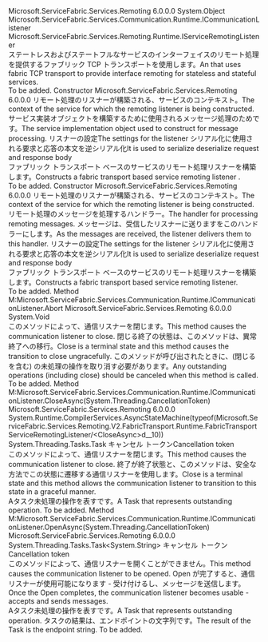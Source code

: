 <Type Name="FabricTransportServiceRemotingListener" FullName="Microsoft.ServiceFabric.Services.Remoting.V2.FabricTransport.Runtime.FabricTransportServiceRemotingListener">
  <TypeSignature Language="C#" Value="public class FabricTransportServiceRemotingListener : Microsoft.ServiceFabric.Services.Communication.Runtime.ICommunicationListener, Microsoft.ServiceFabric.Services.Remoting.Runtime.IServiceRemotingListener" />
  <TypeSignature Language="ILAsm" Value=".class public auto ansi beforefieldinit FabricTransportServiceRemotingListener extends System.Object implements class Microsoft.ServiceFabric.Services.Communication.Runtime.ICommunicationListener, class Microsoft.ServiceFabric.Services.Remoting.Runtime.IServiceRemotingListener" />
  <TypeSignature Language="DocId" Value="T:Microsoft.ServiceFabric.Services.Remoting.V2.FabricTransport.Runtime.FabricTransportServiceRemotingListener" />
  <TypeSignature Language="VB.NET" Value="Public Class FabricTransportServiceRemotingListener&#xA;Implements ICommunicationListener, IServiceRemotingListener" />
  <TypeSignature Language="F#" Value="type FabricTransportServiceRemotingListener = class&#xA;    interface IServiceRemotingListener&#xA;    interface ICommunicationListener" />
  <AssemblyInfo>
    <AssemblyName>Microsoft.ServiceFabric.Services.Remoting</AssemblyName>
    <AssemblyVersion>6.0.0.0</AssemblyVersion>
  </AssemblyInfo>
  <Base>
    <BaseTypeName>System.Object</BaseTypeName>
  </Base>
  <Interfaces>
    <Interface>
      <InterfaceName>Microsoft.ServiceFabric.Services.Communication.Runtime.ICommunicationListener</InterfaceName>
    </Interface>
    <Interface>
      <InterfaceName>Microsoft.ServiceFabric.Services.Remoting.Runtime.IServiceRemotingListener</InterfaceName>
    </Interface>
  </Interfaces>
  <Docs>
    <summary>
                <span data-ttu-id="5012c-101"><see cref="T:Microsoft.ServiceFabric.Services.Remoting.Runtime.IServiceRemotingListener" />ステートレスおよびステートフルなサービスのインターフェイスのリモート処理を提供するファブリック TCP トランスポートを使用します。</span><span class="sxs-lookup"><span data-stu-id="5012c-101">An <see cref="T:Microsoft.ServiceFabric.Services.Remoting.Runtime.IServiceRemotingListener" /> that uses fabric TCP transport to provide interface remoting for stateless and stateful services.</span></span>
                </summary>
    <remarks>To be added.</remarks>
  </Docs>
  <Members>
    <Member MemberName=".ctor">
      <MemberSignature Language="C#" Value="public FabricTransportServiceRemotingListener (System.Fabric.ServiceContext serviceContext, Microsoft.ServiceFabric.Services.Remoting.IService serviceImplementation, Microsoft.ServiceFabric.Services.Remoting.FabricTransport.Runtime.FabricTransportRemotingListenerSettings remotingListenerSettings = null, Microsoft.ServiceFabric.Services.Remoting.V2.IServiceRemotingMessageSerializationProvider serializationProvider = null);" />
      <MemberSignature Language="ILAsm" Value=".method public hidebysig specialname rtspecialname instance void .ctor(class System.Fabric.ServiceContext serviceContext, class Microsoft.ServiceFabric.Services.Remoting.IService serviceImplementation, class Microsoft.ServiceFabric.Services.Remoting.FabricTransport.Runtime.FabricTransportRemotingListenerSettings remotingListenerSettings, class Microsoft.ServiceFabric.Services.Remoting.V2.IServiceRemotingMessageSerializationProvider serializationProvider) cil managed" />
      <MemberSignature Language="DocId" Value="M:Microsoft.ServiceFabric.Services.Remoting.V2.FabricTransport.Runtime.FabricTransportServiceRemotingListener.#ctor(System.Fabric.ServiceContext,Microsoft.ServiceFabric.Services.Remoting.IService,Microsoft.ServiceFabric.Services.Remoting.FabricTransport.Runtime.FabricTransportRemotingListenerSettings,Microsoft.ServiceFabric.Services.Remoting.V2.IServiceRemotingMessageSerializationProvider)" />
      <MemberSignature Language="F#" Value="new Microsoft.ServiceFabric.Services.Remoting.V2.FabricTransport.Runtime.FabricTransportServiceRemotingListener : System.Fabric.ServiceContext * Microsoft.ServiceFabric.Services.Remoting.IService * Microsoft.ServiceFabric.Services.Remoting.FabricTransport.Runtime.FabricTransportRemotingListenerSettings * Microsoft.ServiceFabric.Services.Remoting.V2.IServiceRemotingMessageSerializationProvider -&gt; Microsoft.ServiceFabric.Services.Remoting.V2.FabricTransport.Runtime.FabricTransportServiceRemotingListener" Usage="new Microsoft.ServiceFabric.Services.Remoting.V2.FabricTransport.Runtime.FabricTransportServiceRemotingListener (serviceContext, serviceImplementation, remotingListenerSettings, serializationProvider)" />
      <MemberType>Constructor</MemberType>
      <AssemblyInfo>
        <AssemblyName>Microsoft.ServiceFabric.Services.Remoting</AssemblyName>
        <AssemblyVersion>6.0.0.0</AssemblyVersion>
      </AssemblyInfo>
      <Parameters>
        <Parameter Name="serviceContext" Type="System.Fabric.ServiceContext" />
        <Parameter Name="serviceImplementation" Type="Microsoft.ServiceFabric.Services.Remoting.IService" />
        <Parameter Name="remotingListenerSettings" Type="Microsoft.ServiceFabric.Services.Remoting.FabricTransport.Runtime.FabricTransportRemotingListenerSettings" />
        <Parameter Name="serializationProvider" Type="Microsoft.ServiceFabric.Services.Remoting.V2.IServiceRemotingMessageSerializationProvider" />
      </Parameters>
      <Docs>
        <param name="serviceContext">
                <span data-ttu-id="5012c-102">リモート処理のリスナーが構築される、サービスのコンテキスト。</span><span class="sxs-lookup"><span data-stu-id="5012c-102">The context of the service for which the remoting listener is being constructed.</span></span> 
            </param>
        <param name="serviceImplementation">
                <span data-ttu-id="5012c-103">サービス実装オブジェクトを構築するために使用される<see cref="T:Microsoft.ServiceFabric.Services.Remoting.V2.Runtime.ServiceRemotingMessageDispatcher" />メッセージ処理のためです。</span><span class="sxs-lookup"><span data-stu-id="5012c-103">The service implementation object used to construct <see cref="T:Microsoft.ServiceFabric.Services.Remoting.V2.Runtime.ServiceRemotingMessageDispatcher" /> for message processing.</span></span>
                </param>
        <param name="remotingListenerSettings"><span data-ttu-id="5012c-104">リスナーの設定</span><span class="sxs-lookup"><span data-stu-id="5012c-104">The settings for the listener</span></span></param>
        <param name="serializationProvider"><span data-ttu-id="5012c-105">シリアル化に使用される要求と応答の本文を逆シリアル化</span><span class="sxs-lookup"><span data-stu-id="5012c-105">It is used to serialize deserialize request and response body</span></span> </param>
        <summary>
                <span data-ttu-id="5012c-106">ファブリック トランスポート ベースのサービスのリモート処理リスナーを構築します。</span><span class="sxs-lookup"><span data-stu-id="5012c-106">Constructs a fabric transport based service remoting listener .</span></span>
            </summary>
        <remarks>To be added.</remarks>
      </Docs>
    </Member>
    <Member MemberName=".ctor">
      <MemberSignature Language="C#" Value="public FabricTransportServiceRemotingListener (System.Fabric.ServiceContext serviceContext, Microsoft.ServiceFabric.Services.Remoting.V2.Runtime.IServiceRemotingMessageHandler serviceRemotingMessageHandler, Microsoft.ServiceFabric.Services.Remoting.FabricTransport.Runtime.FabricTransportRemotingListenerSettings remotingListenerSettings = null, Microsoft.ServiceFabric.Services.Remoting.V2.IServiceRemotingMessageSerializationProvider serializationProvider = null);" />
      <MemberSignature Language="ILAsm" Value=".method public hidebysig specialname rtspecialname instance void .ctor(class System.Fabric.ServiceContext serviceContext, class Microsoft.ServiceFabric.Services.Remoting.V2.Runtime.IServiceRemotingMessageHandler serviceRemotingMessageHandler, class Microsoft.ServiceFabric.Services.Remoting.FabricTransport.Runtime.FabricTransportRemotingListenerSettings remotingListenerSettings, class Microsoft.ServiceFabric.Services.Remoting.V2.IServiceRemotingMessageSerializationProvider serializationProvider) cil managed" />
      <MemberSignature Language="DocId" Value="M:Microsoft.ServiceFabric.Services.Remoting.V2.FabricTransport.Runtime.FabricTransportServiceRemotingListener.#ctor(System.Fabric.ServiceContext,Microsoft.ServiceFabric.Services.Remoting.V2.Runtime.IServiceRemotingMessageHandler,Microsoft.ServiceFabric.Services.Remoting.FabricTransport.Runtime.FabricTransportRemotingListenerSettings,Microsoft.ServiceFabric.Services.Remoting.V2.IServiceRemotingMessageSerializationProvider)" />
      <MemberSignature Language="F#" Value="new Microsoft.ServiceFabric.Services.Remoting.V2.FabricTransport.Runtime.FabricTransportServiceRemotingListener : System.Fabric.ServiceContext * Microsoft.ServiceFabric.Services.Remoting.V2.Runtime.IServiceRemotingMessageHandler * Microsoft.ServiceFabric.Services.Remoting.FabricTransport.Runtime.FabricTransportRemotingListenerSettings * Microsoft.ServiceFabric.Services.Remoting.V2.IServiceRemotingMessageSerializationProvider -&gt; Microsoft.ServiceFabric.Services.Remoting.V2.FabricTransport.Runtime.FabricTransportServiceRemotingListener" Usage="new Microsoft.ServiceFabric.Services.Remoting.V2.FabricTransport.Runtime.FabricTransportServiceRemotingListener (serviceContext, serviceRemotingMessageHandler, remotingListenerSettings, serializationProvider)" />
      <MemberType>Constructor</MemberType>
      <AssemblyInfo>
        <AssemblyName>Microsoft.ServiceFabric.Services.Remoting</AssemblyName>
        <AssemblyVersion>6.0.0.0</AssemblyVersion>
      </AssemblyInfo>
      <Parameters>
        <Parameter Name="serviceContext" Type="System.Fabric.ServiceContext" />
        <Parameter Name="serviceRemotingMessageHandler" Type="Microsoft.ServiceFabric.Services.Remoting.V2.Runtime.IServiceRemotingMessageHandler" />
        <Parameter Name="remotingListenerSettings" Type="Microsoft.ServiceFabric.Services.Remoting.FabricTransport.Runtime.FabricTransportRemotingListenerSettings" />
        <Parameter Name="serializationProvider" Type="Microsoft.ServiceFabric.Services.Remoting.V2.IServiceRemotingMessageSerializationProvider" />
      </Parameters>
      <Docs>
        <param name="serviceContext">
                <span data-ttu-id="5012c-107">リモート処理のリスナーが構築される、サービスのコンテキスト。</span><span class="sxs-lookup"><span data-stu-id="5012c-107">The context of the service for which the remoting listener is being constructed.</span></span>
            </param>
        <param name="serviceRemotingMessageHandler">
                <span data-ttu-id="5012c-108">リモート処理のメッセージを処理するハンドラー。</span><span class="sxs-lookup"><span data-stu-id="5012c-108">The handler for processing remoting messages.</span></span> <span data-ttu-id="5012c-109">メッセージは、受信したリスナーに送りますをこのハンドラーにします。</span><span class="sxs-lookup"><span data-stu-id="5012c-109">As the messages are received, the listener delivers them to this handler.</span></span>
                </param>
        <param name="remotingListenerSettings"><span data-ttu-id="5012c-110">リスナーの設定</span><span class="sxs-lookup"><span data-stu-id="5012c-110">The settings for the listener</span></span></param>
        <param name="serializationProvider"><span data-ttu-id="5012c-111">シリアル化に使用される要求と応答の本文を逆シリアル化</span><span class="sxs-lookup"><span data-stu-id="5012c-111">It is used to serialize deserialize request and response body</span></span> </param>
        <summary>
                <span data-ttu-id="5012c-112">ファブリック トランスポート ベースのサービスのリモート処理リスナーを構築します。</span><span class="sxs-lookup"><span data-stu-id="5012c-112">Constructs a fabric transport based service remoting listener.</span></span>
            </summary>
        <remarks>To be added.</remarks>
      </Docs>
    </Member>
    <Member MemberName="Abort">
      <MemberSignature Language="C#" Value="public void Abort ();" />
      <MemberSignature Language="ILAsm" Value=".method public hidebysig newslot virtual instance void Abort() cil managed" />
      <MemberSignature Language="DocId" Value="M:Microsoft.ServiceFabric.Services.Remoting.V2.FabricTransport.Runtime.FabricTransportServiceRemotingListener.Abort" />
      <MemberSignature Language="VB.NET" Value="Public Sub Abort ()" />
      <MemberSignature Language="F#" Value="abstract member Abort : unit -&gt; unit&#xA;override this.Abort : unit -&gt; unit" Usage="fabricTransportServiceRemotingListener.Abort " />
      <MemberType>Method</MemberType>
      <Implements>
        <InterfaceMember>M:Microsoft.ServiceFabric.Services.Communication.Runtime.ICommunicationListener.Abort</InterfaceMember>
      </Implements>
      <AssemblyInfo>
        <AssemblyName>Microsoft.ServiceFabric.Services.Remoting</AssemblyName>
        <AssemblyVersion>6.0.0.0</AssemblyVersion>
      </AssemblyInfo>
      <ReturnValue>
        <ReturnType>System.Void</ReturnType>
      </ReturnValue>
      <Parameters />
      <Docs>
        <summary>
            <span data-ttu-id="5012c-113">このメソッドによって、通信リスナーを閉じます。</span><span class="sxs-lookup"><span data-stu-id="5012c-113">This method causes the communication listener to close.</span></span> <span data-ttu-id="5012c-114">閉じる終了の状態は、このメソッドは、異常終了への移行。</span><span class="sxs-lookup"><span data-stu-id="5012c-114">Close is a terminal state and this method causes the transition to close ungracefully.</span></span> <span data-ttu-id="5012c-115">このメソッドが呼び出されたときに、(閉じるを含む) の未処理の操作を取り消す必要があります。</span><span class="sxs-lookup"><span data-stu-id="5012c-115">Any outstanding operations (including close) should be canceled when this method is called.</span></span>
            </summary>
        <remarks>To be added.</remarks>
      </Docs>
    </Member>
    <Member MemberName="CloseAsync">
      <MemberSignature Language="C#" Value="public System.Threading.Tasks.Task CloseAsync (System.Threading.CancellationToken cancellationToken);" />
      <MemberSignature Language="ILAsm" Value=".method public hidebysig newslot virtual instance class System.Threading.Tasks.Task CloseAsync(valuetype System.Threading.CancellationToken cancellationToken) cil managed" />
      <MemberSignature Language="DocId" Value="M:Microsoft.ServiceFabric.Services.Remoting.V2.FabricTransport.Runtime.FabricTransportServiceRemotingListener.CloseAsync(System.Threading.CancellationToken)" />
      <MemberSignature Language="F#" Value="abstract member CloseAsync : System.Threading.CancellationToken -&gt; System.Threading.Tasks.Task&#xA;override this.CloseAsync : System.Threading.CancellationToken -&gt; System.Threading.Tasks.Task" Usage="fabricTransportServiceRemotingListener.CloseAsync cancellationToken" />
      <MemberType>Method</MemberType>
      <Implements>
        <InterfaceMember>M:Microsoft.ServiceFabric.Services.Communication.Runtime.ICommunicationListener.CloseAsync(System.Threading.CancellationToken)</InterfaceMember>
      </Implements>
      <AssemblyInfo>
        <AssemblyName>Microsoft.ServiceFabric.Services.Remoting</AssemblyName>
        <AssemblyVersion>6.0.0.0</AssemblyVersion>
      </AssemblyInfo>
      <Attributes>
        <Attribute>
          <AttributeName>System.Runtime.CompilerServices.AsyncStateMachine(typeof(Microsoft.ServiceFabric.Services.Remoting.V2.FabricTransport.Runtime.FabricTransportServiceRemotingListener/&lt;CloseAsync&gt;d__10))</AttributeName>
        </Attribute>
      </Attributes>
      <ReturnValue>
        <ReturnType>System.Threading.Tasks.Task</ReturnType>
      </ReturnValue>
      <Parameters>
        <Parameter Name="cancellationToken" Type="System.Threading.CancellationToken" />
      </Parameters>
      <Docs>
        <param name="cancellationToken"><span data-ttu-id="5012c-116">キャンセル トークン</span><span class="sxs-lookup"><span data-stu-id="5012c-116">Cancellation token</span></span></param>
        <summary>
            <span data-ttu-id="5012c-117">このメソッドによって、通信リスナーを閉じます。</span><span class="sxs-lookup"><span data-stu-id="5012c-117">This method causes the communication listener to close.</span></span> <span data-ttu-id="5012c-118">終了が終了状態と、このメソッドは、安全な方法でこの状態に遷移する通信リスナーを使用します。</span><span class="sxs-lookup"><span data-stu-id="5012c-118">Close is a terminal state and this method allows the communication listener to transition to this state in a graceful manner.</span></span>
            </summary>
        <returns>
            <span data-ttu-id="5012c-119">A<see cref="T:System.Threading.Tasks.Task">タスク</see>未処理の操作を表すです。</span><span class="sxs-lookup"><span data-stu-id="5012c-119">A <see cref="T:System.Threading.Tasks.Task">Task</see> that represents outstanding operation.</span></span>
            </returns>
        <remarks>To be added.</remarks>
      </Docs>
    </Member>
    <Member MemberName="OpenAsync">
      <MemberSignature Language="C#" Value="public System.Threading.Tasks.Task&lt;string&gt; OpenAsync (System.Threading.CancellationToken cancellationToken);" />
      <MemberSignature Language="ILAsm" Value=".method public hidebysig newslot virtual instance class System.Threading.Tasks.Task`1&lt;string&gt; OpenAsync(valuetype System.Threading.CancellationToken cancellationToken) cil managed" />
      <MemberSignature Language="DocId" Value="M:Microsoft.ServiceFabric.Services.Remoting.V2.FabricTransport.Runtime.FabricTransportServiceRemotingListener.OpenAsync(System.Threading.CancellationToken)" />
      <MemberSignature Language="F#" Value="abstract member OpenAsync : System.Threading.CancellationToken -&gt; System.Threading.Tasks.Task&lt;string&gt;&#xA;override this.OpenAsync : System.Threading.CancellationToken -&gt; System.Threading.Tasks.Task&lt;string&gt;" Usage="fabricTransportServiceRemotingListener.OpenAsync cancellationToken" />
      <MemberType>Method</MemberType>
      <Implements>
        <InterfaceMember>M:Microsoft.ServiceFabric.Services.Communication.Runtime.ICommunicationListener.OpenAsync(System.Threading.CancellationToken)</InterfaceMember>
      </Implements>
      <AssemblyInfo>
        <AssemblyName>Microsoft.ServiceFabric.Services.Remoting</AssemblyName>
        <AssemblyVersion>6.0.0.0</AssemblyVersion>
      </AssemblyInfo>
      <ReturnValue>
        <ReturnType>System.Threading.Tasks.Task&lt;System.String&gt;</ReturnType>
      </ReturnValue>
      <Parameters>
        <Parameter Name="cancellationToken" Type="System.Threading.CancellationToken" />
      </Parameters>
      <Docs>
        <param name="cancellationToken"><span data-ttu-id="5012c-120">キャンセル トークン</span><span class="sxs-lookup"><span data-stu-id="5012c-120">Cancellation token</span></span></param>
        <summary>
            <span data-ttu-id="5012c-121">このメソッドによって、通信リスナーを開くことができません。</span><span class="sxs-lookup"><span data-stu-id="5012c-121">This method causes the communication listener to be opened.</span></span> <span data-ttu-id="5012c-122">Open が完了すると、通信リスナーが使用可能になります - 受け付けるし、メッセージを送信します。</span><span class="sxs-lookup"><span data-stu-id="5012c-122">Once the Open completes, the communication listener becomes usable - accepts and sends messages.</span></span>
            </summary>
        <returns>
            <span data-ttu-id="5012c-123">A<see cref="T:System.Threading.Tasks.Task">タスク</see>未処理の操作を表すです。</span><span class="sxs-lookup"><span data-stu-id="5012c-123">A <see cref="T:System.Threading.Tasks.Task">Task</see> that represents outstanding operation.</span></span> <span data-ttu-id="5012c-124">タスクの結果は、エンドポイントの文字列です。</span><span class="sxs-lookup"><span data-stu-id="5012c-124">The result of the Task is the endpoint string.</span></span>
            </returns>
        <remarks>To be added.</remarks>
      </Docs>
    </Member>
  </Members>
</Type>